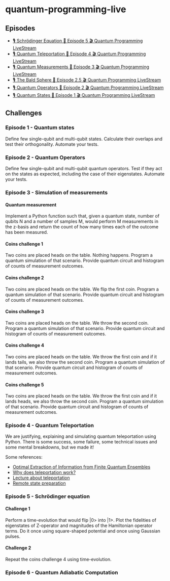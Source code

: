 # quantum-programming-live

## Episodes

* [🎙️ Schrödinger Equation 🔴 Episode 5 🎬 Quantum Programming LiveStream](https://youtu.be/wM0xT_rvLnc)
* [🎙️ Quantum Teleportation 🔴 Episode 4 🎬 Quantum Programming LiveStream](https://youtu.be/4m1TG1qfzWw)
* [🎙️ Quantum Measurements 🔴 Episode 3 🎬 Quantum Programming LiveStream](https://youtu.be/O6ZZfGgGu7g)
* [🎙️ The Bald Sphere 🔴 Episode 2.5 🎬 Quantum Programming LiveStream](https://youtu.be/gKWkENTb_P0)
* [🎙️ Quantum Operators 🔴 Episode 2 🎬 Quantum Programming LiveStream](https://youtu.be/y002ZDLagaQ)
* [🎙️ Quantum States 🔴 Episode 1 🎬 Quantum Programming LiveStream](https://youtu.be/F7vxR64R3Tw)

## Challenges

### Episode 1 - Quantum states

Define few single-qubit and multi-qubit states. Calculate their overlaps and test their orthogonality. Automate your tests.

### Episode 2 - Quantum Operators

Define few single-qubit and multi-qubit quantum operators. Test if they act on the states as expected, including the case of their eigenstates. Automate your tests.

### Episode 3 - Simulation of measurements

#### Quantum measurement

Implement a Python function such that, given a quantum state, number of qubits N and a number of samples M, would perform M measurements in the z-basis and return the count of how many times each of the outcome has been measured.

#### Coins challenge 1

Two coins are placed heads on the table. Nothing happens. Program a quantum simulation of that scenario. Provide quantum circuit and histogram of counts of measurement outcomes.

#### Coins challenge 2

Two coins are placed heads on the table. We flip the first coin. Program a quantum simulation of that scenario. Provide quantum circuit and histogram of counts of measurement outcomes.

#### Coins challenge 3

Two coins are placed heads on the table. We throw the second coin. Program a quantum simulation of that scenario. Provide quantum circuit and histogram of counts of measurement outcomes.

#### Coins challenge 4

Two coins are placed heads on the table. We throw the first coin and if it lands tails, we also throw the second coin. Program a quantum simulation of that scenario. Provide quantum circuit and histogram of counts of measurement outcomes.

#### Coins challenge 5

Two coins are placed heads on the table. We throw the first coin and if it lands heads, we also throw the second coin. Program a quantum simulation of that scenario. Provide quantum circuit and histogram of counts of measurement outcomes.

### Episode 4 - Quantum Teleportation

We are justifying, explaining and simulating quantum teleportation using Python. There is some success, some failure, some technical issues and some mental breakdowns, but we made it!

Some references:

* [Optimal Extraction of Information from Finite Quantum Ensembles](https://journals.aps.org/prl/pdf/10.1103/PhysRevLett.74.1259)
* [Why does teleportation work?](https://youtu.be/Vo4Nnvu6grg)
* [Lecture about teleportation](https://www.youtube.com/watch?v=7ERL7CadrP4)
* [Remote state preparation](https://www.youtube.com/watch?v=WMe8gB1mCno)

### Episode 5 - Schrödinger equation

#### Challenge 1

Perform a time-evolution that would flip |0> into |1>. Plot the fidelities of eigenstates of Z-operator and magnitudes of the Hamiltonian operator terms. Do it once using square-shaped potential and once using Gaussian pulses.

#### Challenge 2

Repeat the coins challenge 4 using time-evolution.

### Episode 6 - Quantum Adiabatic Computation
